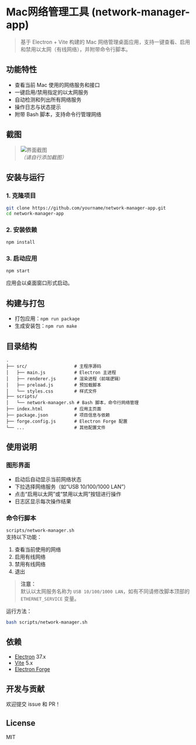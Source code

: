 # Mac网络管理工具 (network-manager-app)

> 基于 Electron + Vite 构建的 Mac 网络管理桌面应用，支持一键查看、启用和禁用以太网（有线网络），并附带命令行脚本。

## 功能特性

- 查看当前 Mac 使用的网络服务和接口
- 一键启用/禁用指定的以太网服务
- 自动检测和列出所有网络服务
- 操作日志与状态提示
- 附带 Bash 脚本，支持命令行管理网络

## 截图

> ![界面截图](screenshot.png)  
> *（请自行添加截图）*

## 安装与运行

### 1. 克隆项目

```bash
git clone https://github.com/yourname/network-manager-app.git
cd network-manager-app
```

### 2. 安装依赖

```bash
npm install
```

### 3. 启动应用

```bash
npm start
```

应用会以桌面窗口形式启动。

## 构建与打包

- 打包应用：`npm run package`
- 生成安装包：`npm run make`

## 目录结构

```
.
├── src/                  # 主程序源码
│   ├── main.js           # Electron 主进程
│   ├── renderer.js       # 渲染进程（前端逻辑）
│   ├── preload.js        # 预加载脚本
│   └── styles.css        # 样式文件
├── scripts/
│   └── network-manager.sh # Bash 脚本，命令行网络管理
├── index.html            # 应用主页面
├── package.json          # 项目信息与依赖
├── forge.config.js       # Electron Forge 配置
└── ...                   # 其他配置文件
```

## 使用说明

### 图形界面

- 启动后自动显示当前网络状态
- 下拉选择网络服务（如“USB 10/100/1000 LAN”）
- 点击“启用以太网”或“禁用以太网”按钮进行操作
- 日志区显示每次操作结果

### 命令行脚本

`scripts/network-manager.sh`  
支持以下功能：

1. 查看当前使用的网络
2. 启用有线网络
3. 禁用有线网络
4. 退出

> **注意：**  
> 默认以太网服务名称为 `USB 10/100/1000 LAN`，如有不同请修改脚本顶部的 `ETHERNET_SERVICE` 变量。

运行方法：

```bash
bash scripts/network-manager.sh
```

## 依赖

- [Electron](https://www.electronjs.org/) 37.x
- [Vite](https://vitejs.dev/) 5.x
- [Electron Forge](https://www.electronforge.io/)

## 开发与贡献

欢迎提交 issue 和 PR！

## License

MIT